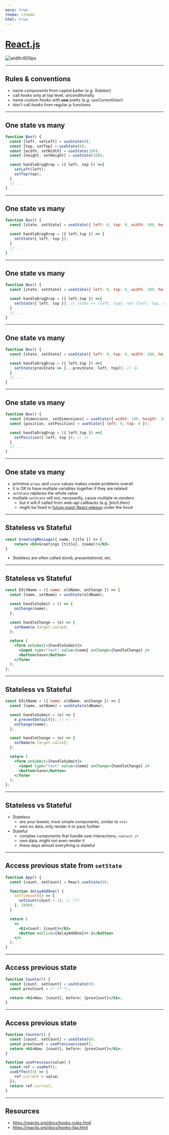 ```yaml
---
marp: true
theme: ctheme
html: true
---
```


<!-- _class: lead -->
<!-- _backgroundColor: #222 -->

# [React.js](https://reactjs.org/)

![width:600px](https://reactjs.org/logo-og.png)

---

## Rules & conventions

* name *components* from capital **L**etter (*e.g. Sidebar*)
* call *hooks* only at top level, unconditionally
* name custom *hooks* with **use** prefix (*e.g. useCurrentUser*)
* don't call *hooks* from regular js functions




---

## One state vs many

```jsx
function Box() {
  const [left, setLeft] = useState(0);
  const [top, setTop] = useState(0);
  const [width, setWidth] = useState(100);
  const [height, setHeight] = useState(100);

  const handleDragDrop = ({ left, top }) =>{
    setLeft(left);
    setTop(top);
  }
  // ...
}
```




---

## One state vs many

```jsx
function Box() {
  const [state, setState] = useState({ left: 0, top: 0, width: 100, height: 100 });

  const handleDragDrop = ({ left,top }) => {
    setState({ left, top });
  }
  // ...
}
```


---

## One state vs many

```jsx
function Box() {
  const [state, setState] = useState({ left: 0, top: 0, width: 100, height: 100 });

  const handleDragDrop = ({ left,top }) =>{
    setState({ left, top }); // state => {left, top}, not {left, top, width, height}
  }
  // ...
}
```




---

## One state vs many

```jsx
function Box() {
  const [state, setState] = useState({ left: 0, top: 0, width: 100, height: 100 });

  const handleDragDrop = ({ left,top }) =>{
    setState(prevState => {...prevState, left, top}); // 👍
  }
  // ...
}
```




---

## One state vs many

```jsx
function Box() {
  const [dimensions, setDimensions] = useState({ width: 100, height: 100});
  const [position, setPosition] = useState({ left: 0, top: 0 });

  const handleDragDrop = ({ left,top }) =>{
    setPosition({ left, top }); // 👍
  }
  // ...
}
```




---

## One state vs many

* primitive `props` and `state` values makes create problems overall
* it is OK to have multiple variables together if they are related
* `setState` replaces the whole value
* multiple `setState` will not, necesarilly, cause multiple re-renders
  * but it will if called from web-api callbacks (e.g. *fetch.then*)
  * might be fixed in [future major React release](https://github.com/reactwg/react-18/discussions/21) under the hood




---

## Stateless vs Stateful

```jsx
const GreetingMessage({ name, title }) => {
    return <h3>Greetings {title}. {name}!</h3>
}
```

* Stateless are often called *dumb, presentational*, etc.




---

## Stateless vs Stateful

```jsx
const EditName = ({ name: oldName, onChange }) => {
  const [name, setName] = useState(oldName);

  const handleSubmit = () => {
    onChange(name);
  };

  const handleChange = (e) => {
    setName(e.target.value);
  };

  return (
    <form onSubmit={handleSubmit}>
      <input type="text" value={name} onChange={handleChange} />
      <button>Save</button>
    </form>
  );
};
```




---

## Stateless vs Stateful

```jsx
const EditName = ({ name: oldName, onChange }) => {
  const [name, setName] = useState(oldName);

  const handleSubmit = (e) => {
    e.preventDefault(); // <----
    onChange(name);
  };

  const handleChange = (e) => {
    setName(e.target.value);
  };

  return (
    <form onSubmit={handleSubmit}>
      <input type="text" value={name} onChange={handleChange} />
      <button>Save</button>
    </form>
  );
};
```




---

## Stateless vs Stateful

* Stateless
  * are your lowest, most simple components, similar to `<h1>`
  * own no data, only render it or pass further
* Stateful
  * complex components that handle user interactions, `<select />`
  * own data, might not even render it
  * these days almost everything is stateful




---

## Access previous state from `setState`

```jsx
function App() {
  const [count, setCount] = React.useState(0);

  function delayAddOne() {
    setTimeout(() => {
      setCount(count + 1); // ???
    }, 1000);
  }

  return (
    <>
      <h1>Count: {count}</h1>
      <button onClick={delayAddOne}>+ 1</button>
    </>
  );
}
```




---

## Access previous state

```jsx
function Counter() {
  const [count, setCount] = useState(0);
  const prevCount = /* ?? */;

  return <h1>Now: {count}, before: {prevCount}</h1>;
}
```




---
## Access previous state

```jsx
function Counter() {
  const [count, setCount] = useState(0);
  const prevCount = usePrevious(count);
  return <h1>Now: {count}, before: {prevCount}</h1>;
}

function usePrevious(value) {
  const ref = useRef();
  useEffect(() => {
    ref.current = value;
  });
  return ref.current;
}
```




---

## Resources

<style scoped>ul li { font-size: 0.8rem; }</style>
- https://reactjs.org/docs/hooks-rules.html
- https://reactjs.org/docs/hooks-faq.html